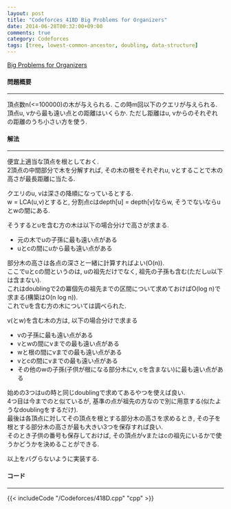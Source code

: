 ```yaml
---
layout: post
title: "Codeforces 418D Big Problems for Organizers"
date: 2014-06-28T00:32:00+09:00
comments: true
category: Codeforces
tags: [tree, lowest-common-ancestor, doubling, data-structure]
---
```


[Big Problems for Organizers](http://codeforces.com/problemset/problem/418/D)

#### 問題概要

****

頂点数n(<=100000)の木が与えられる. この時m回以下のクエリが与えられる.  
頂点u, vから最も遠い点との距離はいくらか. ただし距離はu, vからのそれぞれの距離のうち小さい方を使う.

#### 解法

****

便宜上適当な頂点を根としておく.  
2頂点の中間部分で木を分解すれば, その木の根をそれぞれu, vとすることで木の高さが最長距離に当たる.  
  
クエリのu, vは深さの降順になっているとする.  
w = LCA(u,v)とすると, 分割点cはdepth[u] = depth[v]ならw, そうでないならuとwの間にある.  
  
そうするとuを含む方の木は以下の場合分けで高さが求まる.  

* 元の木でuの子孫に最も遠い点がある
* uとcの間にuから最も遠い点がある

部分木の高さは各点の深さと一緒に計算すればよい(O(n)).  
ここでuとcの間というのは, uの祖先だけでなく, 祖先の子孫も含む(ただしu以下は含まない).  
これはdoublingで2の冪個先の祖先までの区間について求めておけばO(log n)で求まる(構築はO(n log n)).  
これでuを含む方の木については調べられた.  
  
v(とw)を含む木の方は, 以下の場合分けで求まる  

* vの子孫に最も遠い点がある
* vとwの間にvまでの最も遠い点がある
* wと根の間にvまでの最も遠い点がある
* vとcの間にvまでの最も遠い点がある
* その他のwの子孫(子供が根になる部分木にv, cを含まない)に最も遠い点がある

始めの3つはuの時と同じdoublingで求めてあるやつを使えば良い.  
4つ目は今までのと似ているが, 基準の点が祖先の方なので別に用意する(似たようなdoublingをするだけ).  
最後は各頂点に対してその頂点を根とする部分木の高さを求めるとき, その子を根とする部分木の高さが最も大きい3つを保存すれば良い.  
そのとき子供の番号も保存しておけば, その頂点がvまたはcの祖先にいるかで使うかどうかを決めることができる.  
  
以上をバグらないように実装する.

#### コード

****

{{< includeCode "/Codeforces/418D.cpp" "cpp" >}}
